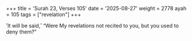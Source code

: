 +++
title = 'Surah 23, Verses 105'
date = '2025-08-27'
weight = 2778
ayah = 105
tags = ["revelation"]
+++

˹It will be said,˺ “Were My revelations not recited to you, but you used to deny them?”